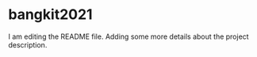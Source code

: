 # bangkit2021
I am editing the README file. Adding some more details about the project description.
